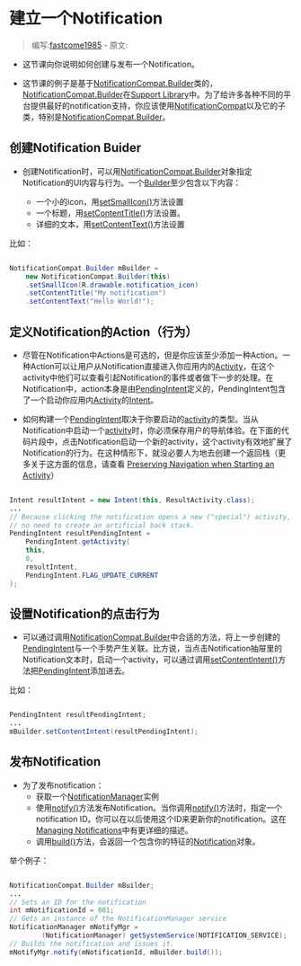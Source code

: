 # 建立一个Notification

> 编写:[fastcome1985](https://github.com/fastcome1985) - 原文:

* 这节课向你说明如何创建与发布一个Notification。

* 这节课的例子是基于[NotificationCompat.Builder](developer.android.com/reference/android/support/v4/app/NotificationCompat.Builder.html)类的，[NotificationCompat.Builder](developer.android.com/reference/android/support/v4/app/NotificationCompat.Builder.html)在[Support Library](developer.android.com)中。为了给许多各种不同的平台提供最好的notification支持，你应该使用[NotificationCompat](developer.android.com/reference/android/support/v4/app/NotificationCompat.html)以及它的子类，特别是[NotificationCompat.Builder](developer.android.com/reference/android/support/v4/app/NotificationCompat.Builder.html)。


## 创建Notification Buider

* 创建Notification时，可以用[NotificationCompat.Builder](developer.android.com/reference/android/support/v4/app/NotificationCompat.Builder.html)对象指定Notification的UI内容与行为。一个[Builder](developer.android.com/reference/android/support/v4/app/NotificationCompat.Builder.html)至少包含以下内容：

  * 一个小的icon，用[setSmallIcon()](developer.android.com/reference/android/support/v4/app/NotificationCompat.Builder.html#setSmallIcon(int))方法设置
  * 一个标题，用[setContentTitle()](developer.android.com/reference/android/support/v4/app/NotificationCompat.Builder.html#setContentTitle(java.lang.CharSequence))方法设置。
  * 详细的文本，用[setContentText()](developer.android.com/reference/android/support/v4/app/NotificationCompat.Builder.html#setContentText(java.lang.CharSequence))方法设置

比如：


```java

NotificationCompat.Builder mBuilder =
    new NotificationCompat.Builder(this)
    .setSmallIcon(R.drawable.notification_icon)
    .setContentTitle("My notification")
    .setContentText("Hello World!");

```

## 定义Notification的Action（行为）

* 尽管在Notification中Actions是可选的，但是你应该至少添加一种Action。一种Action可以让用户从Notification直接进入你应用内的[Activity](developer.android.com/reference/android/app/Activity.html)，在这个activity中他们可以查看引起Notification的事件或者做下一步的处理。在Notification中，action本身是由[PendingIntent](developer.android.com/reference/android/app/PendingIntent.html)定义的，PendingIntent包含了一个启动你应用内[Activity](developer.android.com/reference/android/app/Activity.html)的[Intent](developer.android.com/reference/android/content/Intent.html)。

* 如何构建一个[PendingIntent](developer.android.com/reference/android/app/PendingIntent.html)取决于你要启动的[activity](developer.android.com/reference/android/app/Activity.html)的类型。当从Notification中启动一个[activity](developer.android.com/reference/android/app/Activity.html)时，你必须保存用户的导航体验。在下面的代码片段中，点击Notification启动一个新的activity，这个activity有效地扩展了Notification的行为。在这种情形下，就没必要人为地去创建一个返回栈（更多关于这方面的信息，请查看 [Preserving Navigation when Starting an Activity](developer.android.com/intl/zh-cn/training/notify-user/navigation.html)）


```java

Intent resultIntent = new Intent(this, ResultActivity.class);
...
// Because clicking the notification opens a new ("special") activity, there's
// no need to create an artificial back stack.
PendingIntent resultPendingIntent =
    PendingIntent.getActivity(
    this,
    0,
    resultIntent,
    PendingIntent.FLAG_UPDATE_CURRENT
);

```

## 设置Notification的点击行为

* 可以通过调用[NotificationCompat.Builder](developer.android.com/reference/android/support/v4/app/NotificationCompat.Builder.html)中合适的方法，将上一步创建的[PendingIntent](developer.android.com/reference/android/app/PendingIntent.html)与一个手势产生关联。比方说，当点击Notification抽屉里的Notification文本时，启动一个activity，可以通过调用[setContentIntent()](developer.android.com/reference/android/support/v4/app/NotificationCompat.Builder.html#setContentIntent(android.app.PendingIntent))方法把[PendingIntent](developer.android.com/reference/android/app/PendingIntent.html)添加进去。

比如：

```java

PendingIntent resultPendingIntent;
...
mBuilder.setContentIntent(resultPendingIntent);

```


## 发布Notification

* 为了发布notification：
    * 获取一个[NotificationManager](http://www.baidu.com/baidu?wd=NotificationManager.&tn=monline_4_dg)实例
    * 使用[notify()](developer.android.com/reference/java/lang/Object.html#notify())方法发布Notification。当你调用[notify()](developer.android.com/reference/java/lang/Object.html#notify())方法时，指定一个notification ID。你可以在以后使用这个ID来更新你的notification。这在[Managing Notifications](developer.android.com/intl/zh-cn/training/notify-user/managing.html)中有更详细的描述。
    * 调用[build()](developer.android.com/reference/android/support/v4/app/NotificationCompat.Builder.html#build())方法，会返回一个包含你的特征的[Notification](developer.android.com/reference/android/app/Notification.html)对象。

举个例子：

```java

NotificationCompat.Builder mBuilder;
...
// Sets an ID for the notification
int mNotificationId = 001;
// Gets an instance of the NotificationManager service
NotificationManager mNotifyMgr =
        (NotificationManager) getSystemService(NOTIFICATION_SERVICE);
// Builds the notification and issues it.
mNotifyMgr.notify(mNotificationId, mBuilder.build());

```

